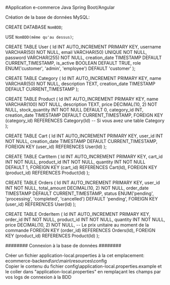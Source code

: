 #Application e-commerce Java Spring Boot/Angular

Création de la base de données MySQL:

CREATE DATABASE `NomBDD`;

USE `NomBDD(même qu'au dessus)`;

CREATE TABLE User (
    Id INT AUTO_INCREMENT PRIMARY KEY,
    username VARCHAR(50) NOT NULL,
    email VARCHAR(50) UNIQUE NOT NULL,
    password VARCHAR(255) NOT NULL,
    creation_date TIMESTAMP DEFAULT CURRENT_TIMESTAMP,
    is_active BOOLEAN DEFAULT TRUE,
    role ENUM('customer', 'admin', 'employee') DEFAULT 'customer'
);

CREATE TABLE Category (
    Id INT AUTO_INCREMENT PRIMARY KEY,
    name VARCHAR(50) NOT NULL,
    description TEXT,
    creation_date TIMESTAMP DEFAULT CURRENT_TIMESTAMP
);

CREATE TABLE Product (
    Id INT AUTO_INCREMENT PRIMARY KEY,
    name VARCHAR(100) NOT NULL,
    description TEXT,
    price DECIMAL(10, 2) NOT NULL,
    stock_quantity INT NOT NULL DEFAULT 0,
    category_id INT,
    creation_date TIMESTAMP DEFAULT CURRENT_TIMESTAMP,
    FOREIGN KEY (category_id) REFERENCES Category(Id) -- Si vous avez une table Category
);

CREATE TABLE Cart (
    Id INT AUTO_INCREMENT PRIMARY KEY,
    user_id INT NOT NULL,
    creation_date TIMESTAMP DEFAULT CURRENT_TIMESTAMP,
    FOREIGN KEY (user_id) REFERENCES User(Id)
);

CREATE TABLE CartItem (
    Id INT AUTO_INCREMENT PRIMARY KEY,
    cart_id INT NOT NULL,
    product_id INT NOT NULL,
    quantity INT NOT NULL DEFAULT 1,
    FOREIGN KEY (cart_id) REFERENCES Cart(Id),
    FOREIGN KEY (product_id) REFERENCES Product(Id)
);

CREATE TABLE Orders (
    Id INT AUTO_INCREMENT PRIMARY KEY,
    user_id INT NOT NULL,
    total_amount DECIMAL(10, 2) NOT NULL,
    order_date TIMESTAMP DEFAULT CURRENT_TIMESTAMP,
    status ENUM('pending', 'processing', 'completed', 'cancelled') DEFAULT 'pending',
    FOREIGN KEY (user_id) REFERENCES User(Id)
);

CREATE TABLE OrderItem (
    Id INT AUTO_INCREMENT PRIMARY KEY,
    order_id INT NOT NULL,
    product_id INT NOT NULL,
    quantity INT NOT NULL,
    price DECIMAL(10, 2) NOT NULL, -- Le prix unitaire au moment de la commande
    FOREIGN KEY (order_id) REFERENCES Orders(Id),
    FOREIGN KEY (product_id) REFERENCES Product(Id)
);

######## Connexion à la base de données ########

Créer un fichier application-local.properties à la cet emplacement: ecommerce-backend\src\main\resources\config\
Copier le contenu du fichier config\application-local.properties.example et le coller dans "application-local.properties"
en remplaçant les champs par vos logs de connexion à la BDD
